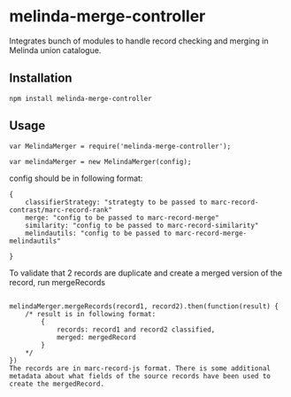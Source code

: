 # melinda-merge-controller

Integrates bunch of modules to handle record checking and merging in Melinda union catalogue.


## Installation

```
npm install melinda-merge-controller
```

## Usage


```
var MelindaMerger = require('melinda-merge-controller');

var melindaMerger = new MelindaMerger(config);

```

config should be in following format:
```
{
	classifierStrategy: "strategty to be passed to marc-record-contrast/marc-record-rank"
	merge: "config to be passed to marc-record-merge"
	similarity: "config to be passed to marc-record-similarity"
	melindautils: "config to be passed to marc-record-merge-melindautils"
	
}
```

To validate that 2 records are duplicate and create a merged version of the record, run mergeRecords
```

melindaMerger.mergeRecords(record1, record2).then(function(result) {
	/* result is in following format:
		{
			records: record1 and record2 classified,
			merged: mergedRecord
		}
	*/
})
The records are in marc-record-js format. There is some additional metadata about what fields of the source records have been used to create the mergedRecord.
